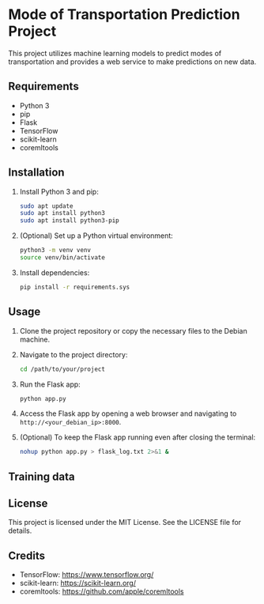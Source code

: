# Mode of Transportation Prediction Project

This project utilizes machine learning models to predict modes of transportation and provides a web service to make predictions on new data.

## Requirements

- Python 3
- pip
- Flask
- TensorFlow
- scikit-learn
- coremltools

## Installation

1. Install Python 3 and pip:

    ```bash
    sudo apt update
    sudo apt install python3
    sudo apt install python3-pip
    ```

2. (Optional) Set up a Python virtual environment:

    ```bash
    python3 -m venv venv      
    source venv/bin/activate  
    ```

3. Install dependencies:

    ```bash
    pip install -r requirements.sys
    ```

## Usage

1. Clone the project repository or copy the necessary files to the Debian machine.

2. Navigate to the project directory:

    ```bash
    cd /path/to/your/project
    ```

3. Run the Flask app:

    ```bash
    python app.py
    ```

4. Access the Flask app by opening a web browser and navigating to `http://<your_debian_ip>:8000`.

5. (Optional) To keep the Flask app running even after closing the terminal:

    ```bash
    nohup python app.py > flask_log.txt 2>&1 &
    ```

## Training data

## License

This project is licensed under the MIT License. See the LICENSE file for details.

## Credits

- TensorFlow: https://www.tensorflow.org/
- scikit-learn: https://scikit-learn.org/
- coremltools: https://github.com/apple/coremltools

